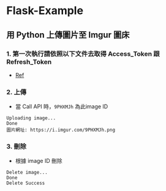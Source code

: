 # Flask-Example

## 用 Python 上傳圖片至 Imgur 圖床

### 1. 第一次執行請依照以下文件去取得 Access_Token 跟 Refresh_Token
- [Ref](https://ithelp.ithome.com.tw/articles/10241006)

### 2. 上傳

- 當 Call API 時，`9PHXMJh` 為此image ID
```
Uploading image... 
Done
圖片網址: https://i.imgur.com/9PHXMJh.png
```

### 3. 刪除

- 根據 image ID 刪除
```
Delete image... 
Done
Delete Success
```
